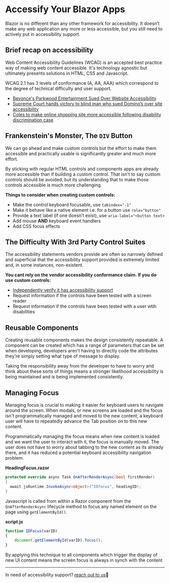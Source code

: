 # Accessify Your Blazor Apps

Blazor is no different than any other framework for accessibility. It doesn’t make any web application any more or less accessible, but you still need to actively put in accessibility support.

## Brief recap on accessibility
Web Content Accessibility Guidelines (WCAG) is an accepted best practice way of making web content accessible. It's technology agnostic but ultimately presents solutions in HTML, CSS and Javascript. 

WCAG 2.1 has 3 levels of conformance (A, AA, AAA) which correspond to the degree of technical difficulty and user support.

* [Beyonce's Parkwood Entertainment Sued Over Website Accessibility](https://www.hollywoodreporter.com/thr-esq/beyonces-parkwood-entertainment-sued-1172909)
* [Supreme Court hands victory to blind man who sued Domino’s over site accessibility](https://www.cnbc.com/2019/10/07/dominos-supreme-court.html)
* [Coles to make online shopping site more accessible following disability discrimination case](https://www.smh.com.au/national/coles-to-make-online-shopping-site-more-accessible-following-disability-discrimination-case-20150218-13ig1g.html)

## Frankenstein's Monster, The `DIV` Button
We can go ahead and make custom controls but the effort to make them accessible and practically usable is significantly greater and much more effort. 

By sticking with regular HTML controls and components  apps are already more accessible than if building a custom control. That isn't to say custom controls should be avoided, but its understanding that to make those controls accessible is much more challenging.

**Things to consider when creating custom controls:**
* Make the control keyboard focusable, use `tabindex="-1"`
* Make it behave like a native element i.e. for a button use `role="button"`
* Provide a text label (if one doesn’t exist), use `aria-label="<button text>`
* Add mouse **AND** keyboard event handlers
* Add CSS focus effects

## The Difficulty With 3rd Party Control Suites
The accessibility statements vendors provide are often so narrowly defined and superficial that the accessibility support provided is extremely limited and, in some instances, non-existent.

**You cant rely on the vendor accessibility conformance claim. If you do use custom controls:**
* [Independently verify it has accessibility support](https://www.canaxess.com.au/services/audit/)
* Request information if the controls have been tested with a screen reader
* Request information if the controls have been tested with a user wtih disabilities

## Reusable Components
Creating reusable components makes the design consistently repeatable. A component can be created which has a range of parameters that can be set when developing, developers aren’t having to directly code the attributes they're simply setting what type of message to display.

Taking the responsibility away from the developer to have to worry and think about these sorts of things means a stronger likelihood accessibility is being maintained and is being implemented consistently.

## Managing Focus
Managing focus is crucial to making it easier for keyboard users to navigate around the screen. When modals, or new screens are loaded and the focus isn't programmatically managed and moved to the new content, a keyboard user will have to repeatedly advance the Tab position on to this new content. 

Programmatically managing the focus means when new content is loaded and we want the user to interact with it, the focus is manually moved. The user does not have to worry about tabbing to the new content as its already there, and it has reduced a potential keyboard accessibility navigation problem.

**HeadingFocus.razor**

```csharp
protected override async Task OnAfterRenderAsync(bool firstRender)
{
  await jsRuntime.InvokeAsync<object>("IDfocus", headingID);
}
```

Javascript is called from within a Razor component from the `OnAfterRenderAsync` lifecycle method to focus any named element on the page using `getElementById()`.

**script.js**

```javascript
function IDFocus(varID)
{
	document.getElementById(varID).focus();
}
````
By applying this technique to all components which trigger the display of new UI content means the screen focus is always in synch with the content

---
In need of accessibility support? [reach out to us](https://www.canaxess.com.au/):wave:
